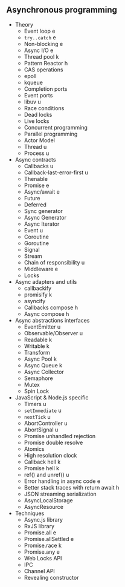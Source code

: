 ## Asynchronous programming

- Theory
  - Event loop e
  - `try..catch` e
  - Non-blocking e
  - Async I/O e
  - Thread pool k
  - Pattern Reactor h
  - CAS operations
  - epoll
  - kqueue
  - Completion ports
  - Event ports
  - libuv u
  - Race conditions
  - Dead locks
  - Live locks
  - Concurrent programming
  - Parallel programming
  - Actor Model
  - Thread u
  - Process u
- Async contracts
  - Callbacks u
  - Callback-last-error-first u
  - Thenable
  - Promise e
  - Async/await e
  - Future
  - Deferred
  - Sync generator
  - Async Generator
  - Async Iterator
  - Event u
  - Coroutine
  - Goroutine
  - Signal
  - Stream
  - Chain of responsibility u
  - Middleware e
  - Locks
- Async adapters and utils
  - callbackify
  - promisify k
  - asyncify
  - Callbacks compose h
  - Async compose h
- Async abstractions interfaces
  - EventEmitter u
  - Observable/Observer u
  - Readable k
  - Writable k
  - Transform
  - Async Pool k
  - Async Queue k
  - Async Collector
  - Semaphore
  - Mutex
  - Spin Lock
- JavaScript & Node.js specific
  - Timers u
  - `setImmediate` u
  - `nextTick` u
  - AbortController u
  - AbortSignal u
  - Promise unhandled rejection
  - Promise double resolve
  - Atomics
  - High resolution clock
  - Callback hell k
  - Promise hell k
  - ref() and unref() u
  - Error handling in async code e
  - Better stack traces with return await h
  - JSON streaming serialization
  - AsyncLocalStorage
  - AsyncResource
- Techniques
  - Async.js library
  - RxJS library
  - Promise.all e
  - Promise.allSettled e
  - Promise.race k
  - Promise.any e
  - Web Locks API
  - IPC
  - Channel API
  - Revealing constructor
